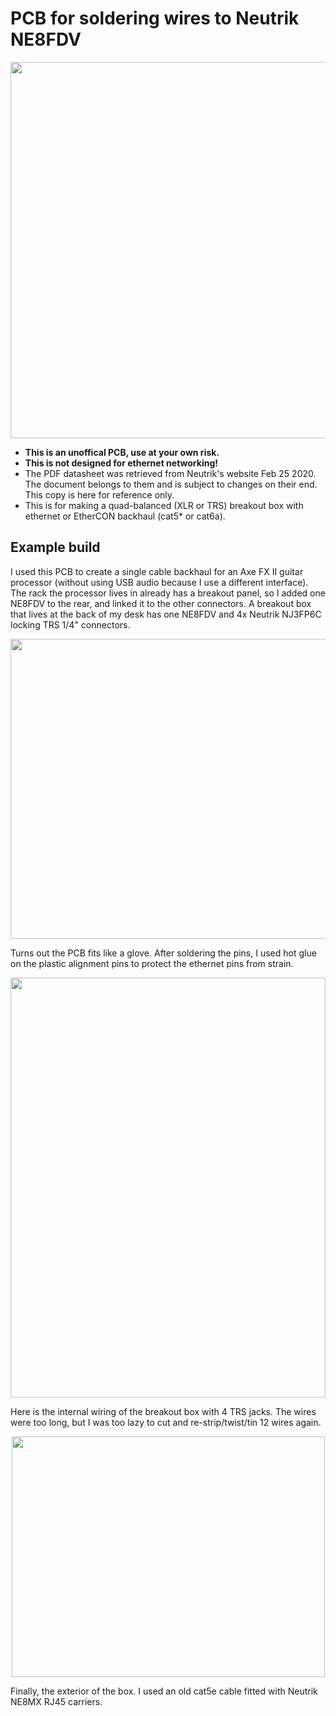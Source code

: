 # PCB for soldering wires to Neutrik NE8FDV

<p align="center">
  <img width="512" height=602" src="https://raw.githubusercontent.com/mjcourte/neutrik-ethercon-quad-balanced-audio-pcb/main/photos/NeutrikEthercon.png">
</p>

- **This is an unoffical PCB, use at your own risk.**
- **This is not designed for ethernet networking!**
- The PDF datasheet was retrieved from Neutrik's website Feb 25 2020. The document belongs to them and is subject to changes on their end. This copy is here for reference only.
- This is for making a quad-balanced (XLR or TRS) breakout box with ethernet or EtherCON backhaul (cat5* or cat6a).

## Example build

I used this PCB to create a single cable backhaul for an Axe FX II guitar processor (without using USB audio because I use a different interface). 
The rack the processor lives in already has a breakout panel, so I added one NE8FDV to the rear, and linked it to the other connectors.
A breakout box that lives at the back of my desk has one NE8FDV and 4x Neutrik NJ3FP6C locking TRS 1/4" connectors.

<p align="center">
  <img width="528" height=480" src="https://raw.githubusercontent.com/mjcourte/neutrik-ethercon-quad-balanced-audio-pcb/main/photos/pcbfit-crop.jpg">
</p>

Turns out the PCB fits like a glove. 
After soldering the pins, I used hot glue on the plastic alignment pins to protect the ethernet pins from strain.

<p align="center">
  <img width="504" height=672" src="https://raw.githubusercontent.com/mjcourte/neutrik-ethercon-quad-balanced-audio-pcb/main/photos/gutshot.jpg">
</p>

Here is the internal wiring of the breakout box with 4 TRS jacks. The wires were too long, but I was too lazy to cut and re-strip/twist/tin 12 wires again.

<p align="center">
  <img width="501" height=385" src="https://raw.githubusercontent.com/mjcourte/neutrik-ethercon-quad-balanced-audio-pcb/main/photos/exterior-crop.jpg">
</p>

Finally, the exterior of the box.
I used an old cat5e cable fitted with Neutrik NE8MX RJ45 carriers.

